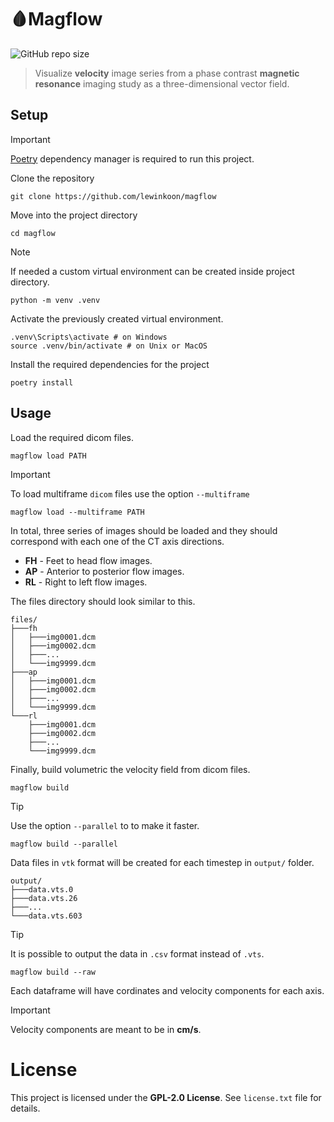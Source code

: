 # 🩸Magflow

![GitHub repo size](https://img.shields.io/github/repo-size/lewinkoon/magflow)

> Visualize **velocity** image series from a phase contrast **magnetic resonance** imaging study as a three-dimensional vector field.

## Setup

> [!IMPORTANT]  
> [Poetry](https://python-poetry.org/) dependency manager is required to run this project.

Clone the repository

```shell
git clone https://github.com/lewinkoon/magflow
```

Move into the project directory

```shell
cd magflow
```

> [!NOTE]
> If needed a custom virtual environment can be created inside project directory.
> 
> ```shell
> python -m venv .venv
> ```
> 
> Activate the previously created virtual environment.
> 
> ```shell
> .venv\Scripts\activate # on Windows
> source .venv/bin/activate # on Unix or MacOS
> ```

Install the required dependencies for the project

```shell
poetry install
```

## Usage

Load the required dicom files.

```shell
magflow load PATH
```

> [!IMPORTANT]
> To load multiframe `dicom` files use the option `--multiframe`
> 
> ```shell
> magflow load --multiframe PATH
> ```

In total, three series of images should be loaded and they should correspond with each one of the CT axis directions.

- **FH** - Feet to head flow images.
- **AP** - Anterior to posterior flow images.
- **RL** - Right to left flow images.

The files directory should look similar to this.

```
files/
├───fh
│   ├───img0001.dcm
│   ├───img0002.dcm
│   ├───...
│   └───img9999.dcm
├───ap
│   ├───img0001.dcm
│   ├───img0002.dcm
│   ├───...
│   └───img9999.dcm
└───rl
    ├───img0001.dcm
    ├───img0002.dcm
    ├───...
    └───img9999.dcm
```

Finally, build volumetric the velocity field from dicom files.

```shell
magflow build
```

> [!TIP]
> Use the option `--parallel` to to make it faster.
>
> ```shell
> magflow build --parallel
> ```

Data files in `vtk` format will be created for each timestep in `output/` folder.

```
output/
├───data.vts.0
├───data.vts.26
├───...
└───data.vts.603
```

> [!TIP]
> It is possible to output the data in `.csv` format instead of `.vts`.
>
> ```shell
> magflow build --raw
> ```

Each dataframe will have cordinates and velocity components for each axis.

> [!IMPORTANT]
> Velocity components are meant to be in **cm/s**.

# License

This project is licensed under the **GPL-2.0 License**. See `license.txt` file for details.